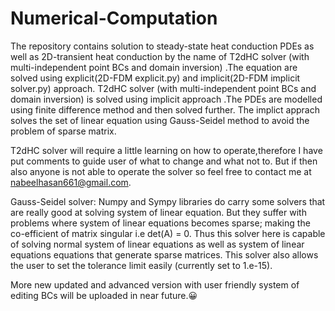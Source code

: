 # Numerical-Computation
The repository contains solution to steady-state heat conduction PDEs as well as 2D-transient heat conduction by the name of T2dHC solver (with multi-independent point BCs and domain inversion) .The equation are solved using explicit(2D-FDM explicit.py) and implicit(2D-FDM implicit solver.py) approach. T2dHC solver (with multi-independent point BCs and domain inversion) is solved using implicit approach .The PDEs are modelled using finite difference method and then solved further. The implict apprach solves the set of linear equation using Gauss-Seidel method to avoid the problem of sparse matrix.

T2dHC solver will require a little learning on how to operate,therefore I have put comments to guide user of what to change and what not to. But if then also anyone is not able to operate the solver so feel free to contact me at nabeelhasan661@gmail.com.

Gauss-Seidel solver:
Numpy and Sympy libraries do carry some solvers that are really good at solving system of linear equation. But they suffer with problems where system of linear equations becomes sparse; making the co-efficient of matrix singular i.e det(A) = 0. 
  Thus this solver here is capable of solving normal system of linear equations as well as system of linear equations equations that generate sparse matrices. This solver also allows the user to set the tolerance limit easily (currently set to 1.e-15).

More new updated and advanced version with user friendly system of editing BCs will be uploaded in near future.😀
